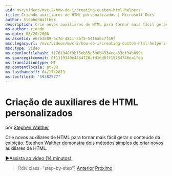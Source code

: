 ```yaml
---
uid: mvc/videos/mvc-2/how-do-i/creating-custom-html-helpers
title: Criando auxiliares de HTML personalizados | Microsoft Docs
author: StephenWalther
description: Crie novos auxiliares de HTML para tornar mais fácil gerar o conteúdo da exibição. Stephen Walther demonstra dois métodos simples de criar novos auxiliares de HTML.
ms.author: riande
ms.date: 08/20/2008
ms.assetid: e67b3889-ac7d-4811-8bf5-54f6abc7f49f
msc.legacyurl: /mvc/videos/mvc-2/how-do-i/creating-custom-html-helpers
msc.type: video
ms.openlocfilehash: f1761948f9bf5eb55e396b4334eca33cf34b899e
ms.sourcegitcommit: 0f1119340e4464720cfd16d0ff15764746ea1fea
ms.translationtype: MT
ms.contentlocale: pt-BR
ms.lasthandoff: 04/17/2019
ms.locfileid: "59382577"
---
```

# <a name="creating-custom-html-helpers"></a>Criação de auxiliares de HTML personalizados

por [Stephen Walther](https://github.com/StephenWalther)

Crie novos auxiliares de HTML para tornar mais fácil gerar o conteúdo da exibição. Stephen Walther demonstra dois métodos simples de criar novos auxiliares de HTML.

[&#9654;Assista ao vídeo (14 minutos)](https://channel9.msdn.com/Blogs/ASP-NET-Site-Videos/creating-custom-html-helpers)

> [!div class="step-by-step"]
> [Anterior](creating-unit-tests-for-aspnet-mvc-applications.md)
> [Próximo](creating-model-classes-with-linq-to-sql.md)
